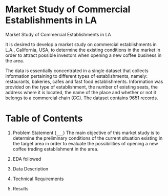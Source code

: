 Market Study of Commercial Establishments in LA
=================

Market Study of Commercial Establishments in LA

It is desired to develop a market study on commercial establishments in L.A., California, USA, to determine the existing conditions in the market in order to attract possible investors when opening a new coffee business in the area.

The data is essentially concentrated in a single dataset that collects information pertaining to different types of establishments, namely: restaurants, bakeries, cafes and fast food establishments. Information was provided on the type of establishment, the number of existing seats, the address where it is located, the name of the place and whether or not it belongs to a commercial chain (CC). The dataset contains 9651 records.

Table of Contents
=================
1. Problem Statement
(`___`) 
The main objective of this market study is to determine the preliminary conditions of the current situation existing in the target area in order to evaluate the possibilities of opening a new coffee trading establishment in the area.

2. EDA followed

3. Data Description

4. Technical Requirements

5. Results
